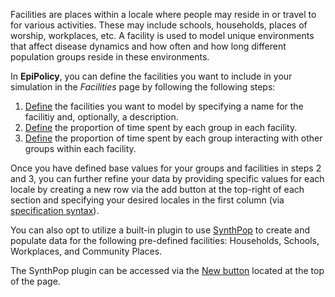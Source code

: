Facilities are places within a locale where people may reside in or travel to for various activities. These may include schools, households, places of worship, workplaces, etc. 
A facility is used to model unique environments that affect disease dynamics and how often and how long different population groups reside in these environments.

In **EpiPolicy**, you can define the facilities you want to include in your simulation in the *Facilities* page by following the following steps: 
1. [Define](/assets/facilities-1.png) the facilities you want to model by specifying a name for the facilitiy and, optionally, a description.
2. [Define](/assets/facilities-2.png) the proportion of time spent by each group in each facility.
3. [Define](/assets/facilities-3.png) the proportion of time spent by each group interacting with other groups within each facility.

Once you have defined base values for your groups and facilities in steps 2 and 3, you can further refine your data by providing specific values for each locale by creating a new row via the add button at the top-right of each section and specifying your desired locales in the first column (via [specification syntax](/regex-syntax)).

You can also opt to utilize a built-in plugin to use [SynthPop](https://github.com/UDST/synthpop) to create and populate data for the following pre-defined facilities: Households, Schools, Workplaces, and Community Places. 

The SynthPop plugin can be accessed via the [New button](/assets/facilities-synthpop-button.png) located at the top of the page.
